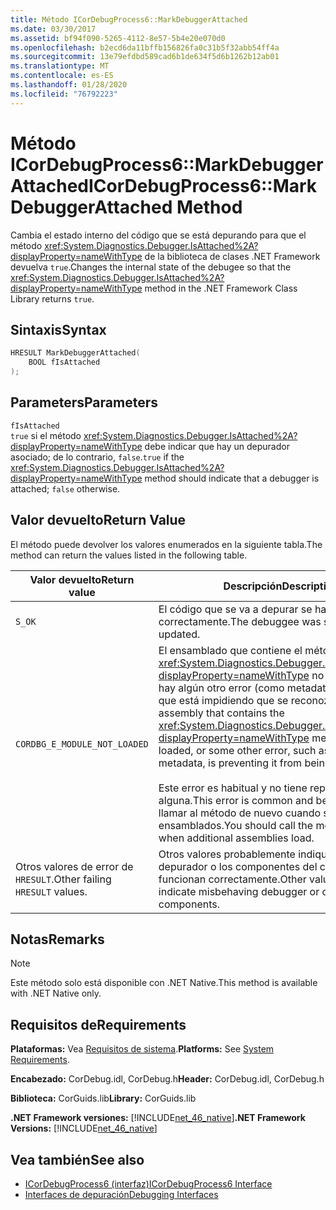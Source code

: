 ```yaml
---
title: Método ICorDebugProcess6::MarkDebuggerAttached
ms.date: 03/30/2017
ms.assetid: bf94f090-5265-4112-8e57-5b4e20e070d0
ms.openlocfilehash: b2ecd6da11bffb156826fa0c31b5f32abb54ff4a
ms.sourcegitcommit: 13e79efdbd589cad6b1de634f5d6b1262b12ab01
ms.translationtype: MT
ms.contentlocale: es-ES
ms.lasthandoff: 01/28/2020
ms.locfileid: "76792223"
---
```

# <a name="icordebugprocess6markdebuggerattached-method"></a><span data-ttu-id="7edb8-102">Método ICorDebugProcess6::MarkDebuggerAttached</span><span class="sxs-lookup"><span data-stu-id="7edb8-102">ICorDebugProcess6::MarkDebuggerAttached Method</span></span>
<span data-ttu-id="7edb8-103">Cambia el estado interno del código que se está depurando para que el método <xref:System.Diagnostics.Debugger.IsAttached%2A?displayProperty=nameWithType> de la biblioteca de clases .NET Framework devuelva `true`.</span><span class="sxs-lookup"><span data-stu-id="7edb8-103">Changes the internal state of the debugee so that the <xref:System.Diagnostics.Debugger.IsAttached%2A?displayProperty=nameWithType> method in the .NET Framework Class Library returns `true`.</span></span>  
  
## <a name="syntax"></a><span data-ttu-id="7edb8-104">Sintaxis</span><span class="sxs-lookup"><span data-stu-id="7edb8-104">Syntax</span></span>  
  
```cpp  
HRESULT MarkDebuggerAttached(  
    BOOL fIsAttached  
);  
```  
  
## <a name="parameters"></a><span data-ttu-id="7edb8-105">Parameters</span><span class="sxs-lookup"><span data-stu-id="7edb8-105">Parameters</span></span>  
 `fIsAttached`  
 <span data-ttu-id="7edb8-106">`true` si el método <xref:System.Diagnostics.Debugger.IsAttached%2A?displayProperty=nameWithType> debe indicar que hay un depurador asociado; de lo contrario, `false`.</span><span class="sxs-lookup"><span data-stu-id="7edb8-106">`true` if the <xref:System.Diagnostics.Debugger.IsAttached%2A?displayProperty=nameWithType> method should indicate that a debugger is attached; `false` otherwise.</span></span>  
  
## <a name="return-value"></a><span data-ttu-id="7edb8-107">Valor devuelto</span><span class="sxs-lookup"><span data-stu-id="7edb8-107">Return Value</span></span>  
 <span data-ttu-id="7edb8-108">El método puede devolver los valores enumerados en la siguiente tabla.</span><span class="sxs-lookup"><span data-stu-id="7edb8-108">The method can return the values listed in the following table.</span></span>  
  
|<span data-ttu-id="7edb8-109">Valor devuelto</span><span class="sxs-lookup"><span data-stu-id="7edb8-109">Return value</span></span>|<span data-ttu-id="7edb8-110">Descripción</span><span class="sxs-lookup"><span data-stu-id="7edb8-110">Description</span></span>|  
|------------------|-----------------|  
|`S_OK`|<span data-ttu-id="7edb8-111">El código que se va a depurar se ha actualizado correctamente.</span><span class="sxs-lookup"><span data-stu-id="7edb8-111">The debuggee was successfully updated.</span></span>|  
|`CORDBG_E_MODULE_NOT_LOADED`|<span data-ttu-id="7edb8-112">El ensamblado que contiene el método <xref:System.Diagnostics.Debugger.IsAttached%2A?displayProperty=nameWithType> no está cargado, o hay algún otro error (como metadatos que faltan) que está impidiendo que se reconozca.</span><span class="sxs-lookup"><span data-stu-id="7edb8-112">The assembly that contains the <xref:System.Diagnostics.Debugger.IsAttached%2A?displayProperty=nameWithType> method is not loaded, or some other error, such as missing metadata, is preventing it from being recognized.</span></span><br /><br /> <span data-ttu-id="7edb8-113">Este error es habitual y no tiene repercusión alguna.</span><span class="sxs-lookup"><span data-stu-id="7edb8-113">This error is common and benign.</span></span> <span data-ttu-id="7edb8-114">Deberá llamar al método de nuevo cuando se carguen más ensamblados.</span><span class="sxs-lookup"><span data-stu-id="7edb8-114">You should call the method again when additional assemblies load.</span></span>|  
|<span data-ttu-id="7edb8-115">Otros valores de error de `HRESULT`.</span><span class="sxs-lookup"><span data-stu-id="7edb8-115">Other failing `HRESULT` values.</span></span>|<span data-ttu-id="7edb8-116">Otros valores probablemente indiquen que el depurador o los componentes del compilador no funcionan correctamente.</span><span class="sxs-lookup"><span data-stu-id="7edb8-116">Other values likely indicate misbehaving debugger or compiler components.</span></span>|  
  
## <a name="remarks"></a><span data-ttu-id="7edb8-117">Notas</span><span class="sxs-lookup"><span data-stu-id="7edb8-117">Remarks</span></span>  
  
> [!NOTE]
> <span data-ttu-id="7edb8-118">Este método solo está disponible con .NET Native.</span><span class="sxs-lookup"><span data-stu-id="7edb8-118">This method is available with .NET Native only.</span></span>  
  
## <a name="requirements"></a><span data-ttu-id="7edb8-119">Requisitos de</span><span class="sxs-lookup"><span data-stu-id="7edb8-119">Requirements</span></span>  
 <span data-ttu-id="7edb8-120">**Plataformas:** Vea [Requisitos de sistema](../../../../docs/framework/get-started/system-requirements.md).</span><span class="sxs-lookup"><span data-stu-id="7edb8-120">**Platforms:** See [System Requirements](../../../../docs/framework/get-started/system-requirements.md).</span></span>  
  
 <span data-ttu-id="7edb8-121">**Encabezado:** CorDebug.idl, CorDebug.h</span><span class="sxs-lookup"><span data-stu-id="7edb8-121">**Header:** CorDebug.idl, CorDebug.h</span></span>  
  
 <span data-ttu-id="7edb8-122">**Biblioteca:** CorGuids.lib</span><span class="sxs-lookup"><span data-stu-id="7edb8-122">**Library:** CorGuids.lib</span></span>  
  
 <span data-ttu-id="7edb8-123">**.NET Framework versiones:** [!INCLUDE[net_46_native](../../../../includes/net-46-native-md.md)]</span><span class="sxs-lookup"><span data-stu-id="7edb8-123">**.NET Framework Versions:** [!INCLUDE[net_46_native](../../../../includes/net-46-native-md.md)]</span></span>  
  
## <a name="see-also"></a><span data-ttu-id="7edb8-124">Vea también</span><span class="sxs-lookup"><span data-stu-id="7edb8-124">See also</span></span>

- [<span data-ttu-id="7edb8-125">ICorDebugProcess6 (interfaz)</span><span class="sxs-lookup"><span data-stu-id="7edb8-125">ICorDebugProcess6 Interface</span></span>](icordebugprocess6-interface.md)
- [<span data-ttu-id="7edb8-126">Interfaces de depuración</span><span class="sxs-lookup"><span data-stu-id="7edb8-126">Debugging Interfaces</span></span>](debugging-interfaces.md)
